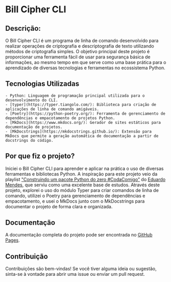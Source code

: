 # Bill Cipher CLI

## Descrição:
O Bill Cipher CLI é um programa de linha de comando desenvolvido para realizar operações de criptografia e descriptografia de texto utilizando métodos de criptografia simples. O objetivo principal deste projeto é proporcionar uma ferramenta fácil de usar para segurança básica de informações, ao mesmo tempo em que serve como uma base prática para o aprendizado de diversas tecnologias e ferramentas no ecossistema Python.
## Tecnologias Utilizadas

    - Python: Linguagem de programação principal utilizada para o desenvolvimento do CLI.
    - [typer](https://typer.tiangolo.com/): Biblioteca para criação de aplicações de linha de comando amigáveis.
    - [Poetry](https://python-poetry.org/): Ferramenta de gerenciamento de dependências e empacotamento de projetos Python.
    - [MkDocs](https://www.mkdocs.org/): Gerador de sites estáticos para documentação de projetos.
    - [MkDocstrings](https://mkdocstrings.github.io/): Extensão para MkDocs que permite a geração automática de documentação a partir de docstrings do código.

## Por que fiz o projeto?

Iniciei o Bill Cipher CLI para aprender e aplicar na prática o uso de diversas ferramentas e bibliotecas Python. A inspiração para este projeto veio da playlist ["Construindo um pacote Python do zero #CodaComigo"](https://www.youtube.com/playlist?list=PLOQgLBuj2-3LiHhK1upnjpHiFzcJ472QS) do [Eduardo Mendes](https://github.com/dunossauro), que serviu como uma excelente base de estudos. Através deste projeto, explorei o uso do módulo Typer para criar comandos de linha de comando, utilizei o Poetry para gerenciamento de dependências e empacotamento, e usei o MkDocs junto com o MkDocstrings para documentar o projeto de forma clara e organizada.
## Documentação

A documentação completa do projeto pode ser encontrada no [GitHub Pages](https://allmaciente.github.io/bill-cipher-cli/).

## Contribuição

Contribuições são bem-vindas! Se você tiver alguma ideia ou sugestão, sinta-se à vontade para abrir uma issue ou enviar um pull request.
